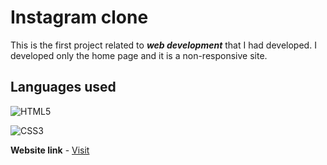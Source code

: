 # Instagram clone
This is the first project related to **_web development_** that I had developed. I developed only the home page and it is a non-responsive site.

## Languages used
![HTML5](https://user-images.githubusercontent.com/115360207/210620871-bf2d7d65-15f1-45b8-b31b-296a84a5508b.png "HTML5")


![CSS3](https://user-images.githubusercontent.com/115360207/210621558-89405a32-32d0-43c1-a8cd-9d5563bd591d.png "CSS3")


**Website link** - [Visit](https://93yit2.csb.app/ "URL")
